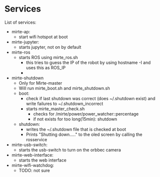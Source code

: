 # Services

List of services:
- mirte-ap:
  - start wifi hotspot at boot
- mirte-jupyter:
  - starts jupyter, not on by default
- mirte-ros
  - starts ROS using mirte_ros.sh
    - this tries to guess the IP of the robot by using hostname -I and uses this as ROS_IP
    - 
- mirte-shutdown
  - Only for Mirte-master
  - Will run mirte_boot.sh and mirte_shutdown.sh
  - boot:
    - check if last shutdown was correct (does ~/.shutdown exist) and write failures to ~/.shutdown_incorrect
    - starts mirte_master_check.sh
      - checks for /mirte/power/power_watcher::percentage
      - if not exists for too long(15min): shutdown
  - shutdown:
    - writes the ~/.shutdown file that is checked at boot
    - Prints "Shutting down....." to the oled screen by calling the rosservice
- mirte-usb-switch:
  - starts the usb-switch to turn on the orbbec camera
- mirte-web-interface:
  - starts the web interface
- mirte-wifi-watchdog:
  - TODO: not sure